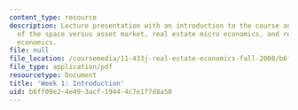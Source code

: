 ```yaml
---
content_type: resource
description: Lecture presentation with an introduction to the course and discussion
  of the space versus asset market, real estate micro economics, and real estate macro
  economics.
file: null
file_location: /coursemedia/11-433j-real-estate-economics-fall-2008/b6ff09e24e493acf19444c7e1f7d8a50_wk1.pdf
file_type: application/pdf
resourcetype: Document
title: 'Week 1: Introduction'
uid: b6ff09e2-4e49-3acf-1944-4c7e1f7d8a50
---
```

